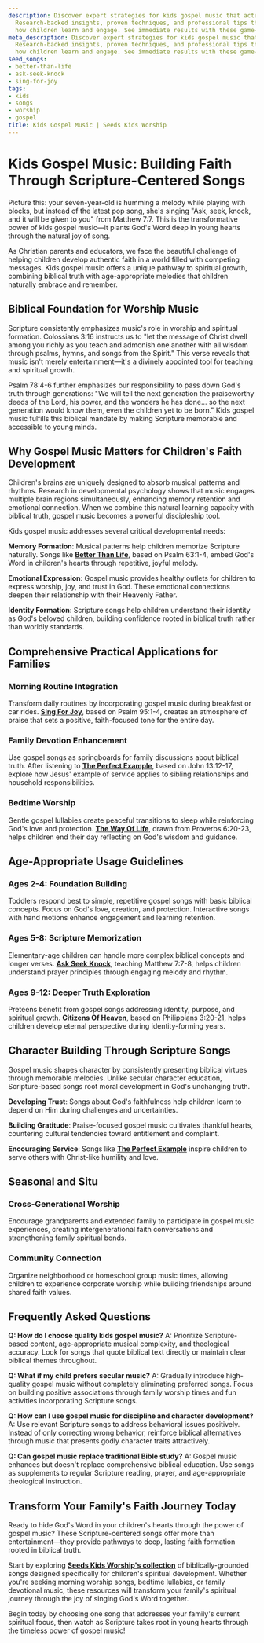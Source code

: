 ```yaml
---
description: Discover expert strategies for kids gospel music that actually work.
  Research-backed insights, proven techniques, and professional tips that transform
  how children learn and engage. See immediate results with these game-changing methods!
meta_description: Discover expert strategies for kids gospel music that actually work.
  Research-backed insights, proven techniques, and professional tips that transform
  how children learn and engage. See immediate results with these game-changing methods!
seed_songs:
- better-than-life
- ask-seek-knock
- sing-for-joy
tags:
- kids
- songs
- worship
- gospel
title: Kids Gospel Music | Seeds Kids Worship
---
```

# Kids Gospel Music: Building Faith Through Scripture-Centered Songs

Picture this: your seven-year-old is humming a melody while playing with blocks, but instead of the latest pop song, she's singing "Ask, seek, knock, and it will be given to you" from Matthew 7:7. This is the transformative power of kids gospel music—it plants God's Word deep in young hearts through the natural joy of song.

As Christian parents and educators, we face the beautiful challenge of helping children develop authentic faith in a world filled with competing messages. Kids gospel music offers a unique pathway to spiritual growth, combining biblical truth with age-appropriate melodies that children naturally embrace and remember.

## Biblical Foundation for Worship Music

Scripture consistently emphasizes music's role in worship and spiritual formation. Colossians 3:16 instructs us to "let the message of Christ dwell among you richly as you teach and admonish one another with all wisdom through psalms, hymns, and songs from the Spirit." This verse reveals that music isn't merely entertainment—it's a divinely appointed tool for teaching and spiritual growth.

Psalm 78:4-6 further emphasizes our responsibility to pass down God's truth through generations: "We will tell the next generation the praiseworthy deeds of the Lord, his power, and the wonders he has done... so the next generation would know them, even the children yet to be born." Kids gospel music fulfills this biblical mandate by making Scripture memorable and accessible to young minds.

## Why Gospel Music Matters for Children's Faith Development

Children's brains are uniquely designed to absorb musical patterns and rhythms. Research in developmental psychology shows that music engages multiple brain regions simultaneously, enhancing memory retention and emotional connection. When we combine this natural learning capacity with biblical truth, gospel music becomes a powerful discipleship tool.

Kids gospel music addresses several critical developmental needs:

**Memory Formation**: Musical patterns help children memorize Scripture naturally. Songs like **[Better Than Life](https://seedskidsworship.com/product/seeds-of-praise-vol-3/)**, based on Psalm 63:1-4, embed God's Word in children's hearts through repetitive, joyful melody.

**Emotional Expression**: Gospel music provides healthy outlets for children to express worship, joy, and trust in God. These emotional connections deepen their relationship with their Heavenly Father.

**Identity Formation**: Scripture songs help children understand their identity as God's beloved children, building confidence rooted in biblical truth rather than worldly standards.

## Comprehensive Practical Applications for Families

### Morning Routine Integration

Transform daily routines by incorporating gospel music during breakfast or car rides. **[Sing For Joy](https://seedskidsworship.com/product/sing-for-joy-psalm-951-4-3/)**, based on Psalm 95:1-4, creates an atmosphere of praise that sets a positive, faith-focused tone for the entire day.

### Family Devotion Enhancement

Use gospel songs as springboards for family discussions about biblical truth. After listening to **[The Perfect Example](https://seedskidsworship.com/product/the-perfect-example-john-1312-17-2/)**, based on John 13:12-17, explore how Jesus' example of service applies to sibling relationships and household responsibilities.

### Bedtime Worship

Gentle gospel lullabies create peaceful transitions to sleep while reinforcing God's love and protection. **[The Way Of Life](https://seedskidsworship.com/product/the-way-of-life-proverbs-620-23/)**, drawn from Proverbs 6:20-23, helps children end their day reflecting on God's wisdom and guidance.

## Age-Appropriate Usage Guidelines

### Ages 2-4: Foundation Building
Toddlers respond best to simple, repetitive gospel songs with basic biblical concepts. Focus on God's love, creation, and protection. Interactive songs with hand motions enhance engagement and learning retention.

### Ages 5-8: Scripture Memorization
Elementary-age children can handle more complex biblical concepts and longer verses. **[Ask Seek Knock](https://seedskidsworship.com/product/ask-seek-knock-matthew-77-8-2/)**, teaching Matthew 7:7-8, helps children understand prayer principles through engaging melody and rhythm.

### Ages 9-12: Deeper Truth Exploration
Preteens benefit from gospel songs addressing identity, purpose, and spiritual growth. **[Citizens Of Heaven](https://seedskidsworship.com/product/power/)**, based on Philippians 3:20-21, helps children develop eternal perspective during identity-forming years.

## Character Building Through Scripture Songs

Gospel music shapes character by consistently presenting biblical virtues through memorable melodies. Unlike secular character education, Scripture-based songs root moral development in God's unchanging truth.

**Developing Trust**: Songs about God's faithfulness help children learn to depend on Him during challenges and uncertainties.

**Building Gratitude**: Praise-focused gospel music cultivates thankful hearts, countering cultural tendencies toward entitlement and complaint.

**Encouraging Service**: Songs like **[The Perfect Example](https://seedskidsworship.com/product/the-perfect-example-john-1312-17-2/)** inspire children to serve others with Christ-like humility and love.

## Seasonal and Situ

### Cross-Generational Worship
Encourage grandparents and extended family to participate in gospel music experiences, creating intergenerational faith conversations and strengthening family spiritual bonds.

### Community Connection
Organize neighborhood or homeschool group music times, allowing children to experience corporate worship while building friendships around shared faith values.

## Frequently Asked Questions

**Q: How do I choose quality kids gospel music?**
A: Prioritize Scripture-based content, age-appropriate musical complexity, and theological accuracy. Look for songs that quote biblical text directly or maintain clear biblical themes throughout.

**Q: What if my child prefers secular music?**
A: Gradually introduce high-quality gospel music without completely eliminating preferred songs. Focus on building positive associations through family worship times and fun activities incorporating Scripture songs.

**Q: How can I use gospel music for discipline and character development?**
A: Use relevant Scripture songs to address behavioral issues positively. Instead of only correcting wrong behavior, reinforce biblical alternatives through music that presents godly character traits attractively.

**Q: Can gospel music replace traditional Bible study?**
A: Gospel music enhances but doesn't replace comprehensive biblical education. Use songs as supplements to regular Scripture reading, prayer, and age-appropriate theological instruction.

## Transform Your Family's Faith Journey Today

Ready to hide God's Word in your children's hearts through the power of gospel music? These Scripture-centered songs offer more than entertainment—they provide pathways to deep, lasting faith formation rooted in biblical truth.

Start by exploring **[Seeds Kids Worship's collection](https://seedskidsworship.com/)** of biblically-grounded songs designed specifically for children's spiritual development. Whether you're seeking morning worship songs, bedtime lullabies, or family devotional music, these resources will transform your family's spiritual journey through the joy of singing God's Word together.

Begin today by choosing one song that addresses your family's current spiritual focus, then watch as Scripture takes root in young hearts through the timeless power of gospel music!

<script type="application/ld+json">
{
  "@context": "https://schema.org",
  "@type": "Article",
  "headline": "Kids Gospel Music",
  "author": {
    "@type": "Organization",
    "name": "Seeds Kids Worship"
  },
  "publisher": {
    "@type": "Organization",
    "name": "Seeds Kids Worship",
    "logo": {
      "@type": "ImageObject",
      "url": "https://seedskidsworship.com/logo.png"
    }
  },
  "datePublished": "2025-09-05T12:53:20.848852",
  "dateModified": "2025-09-05T12:53:20.848880",
  "description": "Discover expert strategies for kids gospel music that actually work. Research-backed insights, proven techniques, and professional tips that transform how child",
  "mainEntityOfPage": {
    "@type": "WebPage",
    "@id": "https://seedskidsworship.com/activities/kids-gospel-music/"
  }
}
</script>

<script type="application/ld+json">
{
  "@context": "https://schema.org",
  "@type": "Product",
  "name": "Better Than Life",
  "description": "Worship song celebrating God's love as better than life itself from Psalm 63",
  "url": "https://seedskidsworship.com/product/seeds-of-praise-vol-3/",
  "brand": {
    "@type": "Brand",
    "name": "Seeds Kids Worship"
  },
  "category": "Children's Christian Music",
  "album": "Seeds of Praise"
}
</script>

<script type="application/ld+json">
{
  "@context": "https://schema.org",
  "@type": "Product",
  "name": "Ask Seek Knock",
  "description": "Interactive worship song teaching children Jesus' promise about asking, seeking, and knocking in prayer",
  "url": "https://seedskidsworship.com/product/ask-seek-knock-matthew-77-8-2/",
  "brand": {
    "@type": "Brand",
    "name": "Seeds Kids Worship"
  },
  "category": "Children's Christian Music",
  "album": "Seeds of Courage"
}
</script>

<script type="application/ld+json">
{
  "@context": "https://schema.org",
  "@type": "Product",
  "name": "Sing For Joy",
  "description": "Joyful worship song encouraging children to sing for joy to the Rock of salvation from Psalm 95:1-4",
  "url": "https://seedskidsworship.com/product/sing-for-joy-psalm-951-4-3/",
  "brand": {
    "@type": "Brand",
    "name": "Seeds Kids Worship"
  },
  "category": "Children's Christian Music",
  "album": "Seeds of Praise"
}
</script>

<script type="application/l
